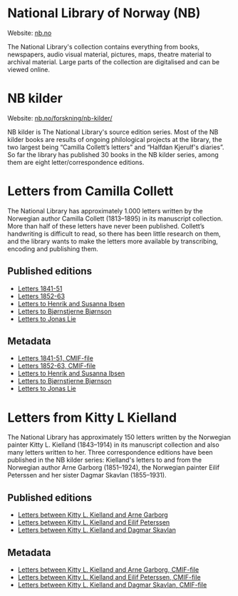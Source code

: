 # National Library of Norway (NB)
Website: [nb.no](https://www.nb.no)

The National Library's collection contains everything from books, newspapers, audio visual material, pictures, maps, theatre material to archival material. Large parts of the collection are digitalised and can be viewed online.

# NB kilder
Website: [nb.no/forskning/nb-kilder/](https://www.nb.no/forskning/nb-kilder/)

NB kilder is The National Library's source edition series. Most of the NB kilder books are results of ongoing philological projects at the library, the two largest being “Camilla Collett’s letters” and “Halfdan Kjerulf's diaries”. So far the library has published 30 books in the NB kilder series, among them are eight letter/correspondence editions.

# Letters from Camilla Collett
The National Library has approximately 1.000 letters written by the Norwegian author Camilla Collett (1813–1895) in its manuscript collection. More than half of these letters have never been published. Collett’s handwriting is difficult to read, so there has been little research on them, and the library wants to make the letters more available by transcribing, encoding and publishing them. 

## Published editions
- [Letters 1841-51](http://www.bokselskap.no/boker/collettbrev1841_51/tittelside)
- [Letters 1852-63](http://www.bokselskap.no/boker/collettbrev1852_63/tittelside)
- [Letters to Henrik and Susanna Ibsen](http://www.bokselskap.no/boker/collettbrevibsen/tittelside)
- [Letters to Bjørnstjerne Bjørnson](http://www.bokselskap.no/boker/collettbrevbjornson/tittelside)
- [Letters to Jonas Lie](http://www.bokselskap.no/boker/collettbrevlie/tittelside)

## Metadata
- [Letters 1841-51, CMIF-file](https://github.com/norkorr/nb_kilder/blob/master/data/NBkilder_LettersCC1841-51_CMIF.xml)
- [Letters 1852-63, CMIF-file](https://github.com/norkorr/nb_kilder/blob/master/data/NBkilder_LettersCC1852-63_CMIF.xml)
- [Letters to Henrik and Susanna Ibsen](https://github.com/norkorr/nb_kilder/blob/master/data/NBkilder_LettersCC-HI-SI_CMIF.xml)
- [Letters to Bjørnstjerne Bjørnson](https://github.com/norkorr/nb_kilder/blob/master/data/NBkilder_LettersCC-BB_CMIF.xml)
- [Letters to Jonas Lie](https://github.com/norkorr/nb_kilder/blob/master/data/NBkilder_LettersCC-JL_CMIF.xml)
      
# Letters from Kitty L Kielland
The National Library has approximately 150 letters written by the Norwegian painter Kitty L. Kielland (1843–1914) in its manuscript collection and also many letters written to her. Three correspondence editions have been published in the NB kilder series: Kielland's letters to and from the Norwegian author Arne Garborg (1851–1924), the Norwegian painter Eilif Peterssen and her sister Dagmar Skavlan (1855–1931).

## Published editions
- [Letters between Kitty L. Kielland and Arne Garborg](https://www.bokselskap.no/boker/brevkiellandgarborg/tittelside)
- [Letters between Kitty L. Kielland and Eilif Peterssen](https://www.bokselskap.no/boker/brevkiellandpeterssen/tittelside)
- [Letters between Kitty L. Kielland and Dagmar Skavlan](https://www.bokselskap.no/boker/brevkiellandskavlan/tittelside)

## Metadata
- [Letters between Kitty L. Kielland and Arne Garborg, CMIF-file](https://github.com/norkorr/nb_kilder/blob/master/data/NBkilder_LettersKLK-AG_1885-1906_CMIF.xml)
- [Letters between Kitty L. Kielland and Eilif Peterssen, CMIF-file](https://github.com/norkorr/nb_kilder/blob/master/data/NBkilder_LettersKLK-EP_1874-1908_CMIF.xml)
- [Letters between Kitty L. Kielland and Dagmar Skavlan, CMIF-file](https://github.com/norkorr/nb_kilder/blob/master/data/NBkilder_LettersKLK-DS_1879-1905_CMIF.xml)
